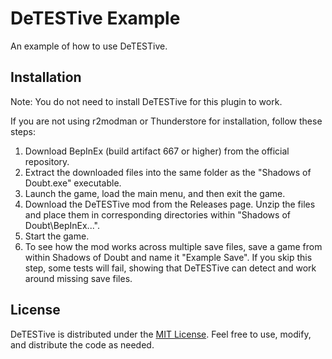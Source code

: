 # DeTESTive Example

An example of how to use DeTESTive.

## Installation

Note: You do not need to install DeTESTive for this plugin to work.

If you are not using r2modman or Thunderstore for installation, follow these steps:

1. Download BepInEx (build artifact 667 or higher) from the official repository.
2. Extract the downloaded files into the same folder as the "Shadows of Doubt.exe" executable.
3. Launch the game, load the main menu, and then exit the game.
4. Download the DeTESTive mod from the Releases page. Unzip the files and place them in corresponding directories within "Shadows of Doubt\BepInEx...".
5. Start the game.
6. To see how the mod works across multiple save files, save a game from within Shadows of Doubt and name it "Example Save". If you skip this step, some tests will fail, showing that DeTESTive can detect and work around missing save files.

## License

DeTESTive is distributed under the [MIT License](https://bitbucket.org/shadows-of-doubt-mods/mods/src/main/LICENSE). Feel free to use, modify, and distribute the code as needed.